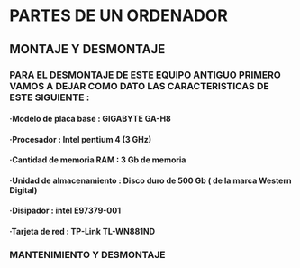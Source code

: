 # **PARTES DE UN ORDENADOR**
## MONTAJE Y DESMONTAJE

### PARA EL DESMONTAJE DE ESTE EQUIPO ANTIGUO PRIMERO VAMOS A DEJAR COMO DATO LAS CARACTERISTICAS DE ESTE SIGUIENTE :

#### ·Modelo de placa base : GIGABYTE GA-H8
#### ·Procesador : Intel pentium 4 (3 GHz)
#### ·Cantidad de memoria RAM : 3 Gb de memoria 
#### ·Unidad de almacenamiento : Disco duro de 500 Gb ( de la marca Western Digital)
#### ·Disipador : intel E97379-001
#### ·Tarjeta de red : TP-Link TL-WN881ND

### MANTENIMIENTO Y DESMONTAJE
